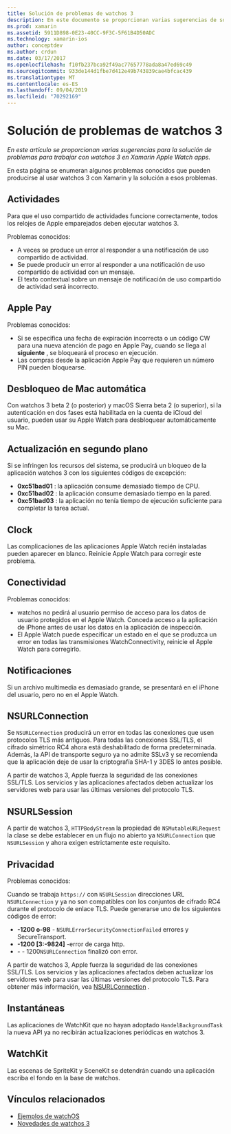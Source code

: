 ```yaml
---
title: Solución de problemas de watchos 3
description: En este documento se proporcionan varias sugerencias de solución de problemas útiles al trabajar con watchos 3 en Xamarin. Sugerencias relacionadas con actividades, Apple Pay, actualización en segundo plano, NSURLConnection, privacidad y mucho más.
ms.prod: xamarin
ms.assetid: 5911D898-0E23-40CC-9F3C-5F61B4D50ADC
ms.technology: xamarin-ios
author: conceptdev
ms.author: crdun
ms.date: 03/17/2017
ms.openlocfilehash: f10fb237bca92f49ac77657778ada8a47ed69c49
ms.sourcegitcommit: 933de144d1fbe7d412e49b743839cae4bfcac439
ms.translationtype: MT
ms.contentlocale: es-ES
ms.lasthandoff: 09/04/2019
ms.locfileid: "70292169"
---
```

# <a name="watchos-3-troubleshooting"></a>Solución de problemas de watchos 3

_En este artículo se proporcionan varias sugerencias para la solución de problemas para trabajar con watchos 3 en Xamarin Apple Watch apps._

En esta página se enumeran algunos problemas conocidos que pueden producirse al usar watchos 3 con Xamarin y la solución a esos problemas.

## <a name="activities"></a>Actividades

Para que el uso compartido de actividades funcione correctamente, todos los relojes de Apple emparejados deben ejecutar watchos 3.

Problemas conocidos:

- A veces se produce un error al responder a una notificación de uso compartido de actividad.
- Se puede producir un error al responder a una notificación de uso compartido de actividad con un mensaje.
- El texto contextual sobre un mensaje de notificación de uso compartido de actividad será incorrecto.

## <a name="apple-pay"></a>Apple Pay

Problemas conocidos:

- Si se especifica una fecha de expiración incorrecta o un código CW para una nueva atención de pago en Apple Pay, cuando se llega al **siguiente** , se bloqueará el proceso en ejecución.
- Las compras desde la aplicación Apple Pay que requieren un número PIN pueden bloquearse.

## <a name="auto-mac-unlock"></a>Desbloqueo de Mac automática

Con watchos 3 beta 2 (o posterior) y macOS Sierra beta 2 (o superior), si la autenticación en dos fases está habilitada en la cuenta de iCloud del usuario, pueden usar su Apple Watch para desbloquear automáticamente su Mac.

## <a name="background-refresh"></a>Actualización en segundo plano

Si se infringen los recursos del sistema, se producirá un bloqueo de la aplicación watchos 3 con los siguientes códigos de excepción:

- **0xc51bad01** : la aplicación consume demasiado tiempo de CPU.
- **0xc51bad02** : la aplicación consume demasiado tiempo en la pared.
- **0xc51bad03** : la aplicación no tenía tiempo de ejecución suficiente para completar la tarea actual.

## <a name="clock"></a>Clock

Las complicaciones de las aplicaciones Apple Watch recién instaladas pueden aparecer en blanco. Reinicie Apple Watch para corregir este problema.

## <a name="connectivity"></a>Conectividad

Problemas conocidos:

- watchos no pedirá al usuario permiso de acceso para los datos de usuario protegidos en el Apple Watch. Conceda acceso a la aplicación de iPhone antes de usar los datos en la aplicación de inspección.
- El Apple Watch puede especificar un estado en el que se produzca un error en todas las transmisiones WatchConnectivity, reinicie el Apple Watch para corregirlo.

## <a name="notifications"></a>Notificaciones

Si un archivo multimedia es demasiado grande, se presentará en el iPhone del usuario, pero no en el Apple Watch.

## <a name="nsurlconnection"></a>NSURLConnection

Se `NSURLConnection` producirá un error en todas las conexiones que usen protocolos TLS más antiguos. Para todas las conexiones SSL/TLS, el cifrado simétrico RC4 ahora está deshabilitado de forma predeterminada. Además, la API de transporte seguro ya no admite SSLv3 y se recomienda que la aplicación deje de usar la criptografía SHA-1 y 3DES lo antes posible.

A partir de watchos 3, Apple fuerza la seguridad de las conexiones SSL/TLS. Los servicios y las aplicaciones afectados deben actualizar los servidores web para usar las últimas versiones del protocolo TLS.

## <a name="nsurlsession"></a>NSURLSession

A partir de watchos 3, `HTTPBodyStream` la propiedad de `NSMutableURLRequest` la clase se debe establecer en un flujo no abierto ya `NSURLConnection` que `NSURLSession` y ahora exigen estrictamente este requisito.

## <a name="privacy"></a>Privacidad

Problemas conocidos:

Cuando se trabaja `https://` con `NSURLSession` direcciones URL `NSURLConnection` y ya no son compatibles con los conjuntos de cifrado RC4 durante el protocolo de enlace TLS. Puede generarse uno de los siguientes códigos de error:

- **-1200 o-98** - `NSURLErrorSecurityConnectionFailed` errores y SecureTransport.
- **-1200 [3:-9824]** -error de carga http.
- **-**  -  1200`NSURLConnection` finalizó con error.

A partir de watchos 3, Apple fuerza la seguridad de las conexiones SSL/TLS. Los servicios y las aplicaciones afectados deben actualizar los servidores web para usar las últimas versiones del protocolo TLS. Para obtener más información, vea [NSURLConnection](#nsurlconnection) .

## <a name="snapshots"></a>Instantáneas

Las aplicaciones de WatchKit que no hayan adoptado `HandelBackgroundTask` la nueva API ya no recibirán actualizaciones periódicas en watchos 3. 

## <a name="watchkit"></a>WatchKit

Las escenas de SpriteKit y SceneKit se detendrán cuando una aplicación escriba el fondo en la base de watchos.

## <a name="related-links"></a>Vínculos relacionados

- [Ejemplos de watchOS](https://docs.microsoft.com/samples/browse/?products=xamarin&term=Xamarin.iOS+watchOS)
- [Novedades de watchos 3](https://developer.apple.com/library/prerelease/content/releasenotes/General/WhatsNewInwatchOS/Articles/watchOS3.html#//apple_ref/doc/uid/TP40017085-SW1)
